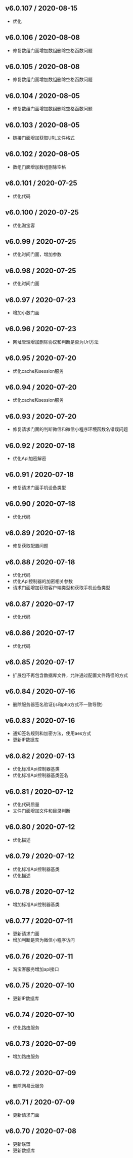 ## v6.0.107 / 2020-08-15
- 优化

## v6.0.106 / 2020-08-08
- 修复数组门面增加数组删除空格函数问题

## v6.0.105 / 2020-08-08
- 修复数组门面增加数组删除空格函数问题

## v6.0.104 / 2020-08-05
- 修复数组门面增加数组删除空格函数问题

## v6.0.103 / 2020-08-05
- 链接门面增加获取URL文件格式

## v6.0.102 / 2020-08-05
- 数组门面增加数组删除空格

## v6.0.101 / 2020-07-25
- 优化代码

## v6.0.100 / 2020-07-25
- 优化淘宝客

## v6.0.99 / 2020-07-25
- 优化时间门面，增加参数

## v6.0.98 / 2020-07-25
- 优化时间门面

## v6.0.97 / 2020-07-23
- 增加小数门面

## v6.0.96 / 2020-07-23
- 网址管理增加删除协议和判断是否为Url方法

## v6.0.95 / 2020-07-20
- 优化cache和session服务

## v6.0.94 / 2020-07-20
- 优化cache和session服务

## v6.0.93 / 2020-07-20
- 修复请求门面的判断微信和微信小程序环境函数名错误问题

## v6.0.92 / 2020-07-18
- 优化Api加密解密

## v6.0.91 / 2020-07-18
- 修复请求门面手机设备类型

## v6.0.90 / 2020-07-18
- 优化代码

## v6.0.89 / 2020-07-18
- 修复获取配置问题

## v6.0.88 / 2020-07-18
- 优化代码
- 优化Api控制器的加密相关参数
- 请求门面增加获取客户端类型和获取手机设备类型

## v6.0.87 / 2020-07-17
- 优化代码

## v6.0.86 / 2020-07-17
- 优化代码

## v6.0.85 / 2020-07-17
- 扩展包不再包含数据库文件，允许通过配置文件路径的方式

## v6.0.84 / 2020-07-16
- 删除服务器签名验证(js和php方式不一致导致)

## v6.0.83 / 2020-07-16
- 通知签名规则和加密方法，使用aes方式
- 更新IP数据库

## v6.0.82 / 2020-07-13
- 优化标准Api控制器基类
- 优化标准Api控制器基类签名

## v6.0.81 / 2020-07-12
- 优化代码质量
- 文件门面增加文件和目录判断

## v6.0.80 / 2020-07-12
- 优化描述

## v6.0.79 / 2020-07-12
- 优化标准Api控制器基类
- 优化描述

## v6.0.78 / 2020-07-12
- 增加标准Api控制器基类

## v6.0.77 / 2020-07-11
- 更新请求门面
- 增加判断是否为微信小程序访问

## v6.0.76 / 2020-07-11
- 淘宝客服务增加api接口

## v6.0.75 / 2020-07-10
- 更新IP数据库

## v6.0.74 / 2020-07-10
- 优化路由服务

## v6.0.73 / 2020-07-09
- 增加路由服务

## v6.0.72 / 2020-07-09
- 删除网易云服务

## v6.0.71 / 2020-07-09
- 更新请求门面

## v6.0.70 / 2020-07-08
- 更新联盟
- 更新数据库
